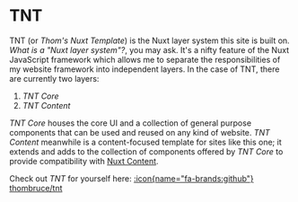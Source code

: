 # TNT

TNT (or _Thom's Nuxt Template_) is the Nuxt layer system this site is built on. _What is a "Nuxt layer system"?_, you may ask. It's a nifty feature of the Nuxt JavaScript framework which allows me to separate the responsibilities of my website framework into independent layers. In the case of TNT, there are currently two layers:

1. _TNT Core_
2. _TNT Content_

_TNT Core_ houses the core UI and a collection of general purpose components that can be used and reused on any kind of website. _TNT Content_ meanwhile is a content-focused template for sites like this one; it extends and adds to the collection of components offered by _TNT Core_ to provide compatibility with [Nuxt Content](https://content.nuxt.com).

Check out _TNT_ for yourself here: [:icon{name="fa-brands:github"} thombruce/tnt](https://github.com/thombruce/tnt)
